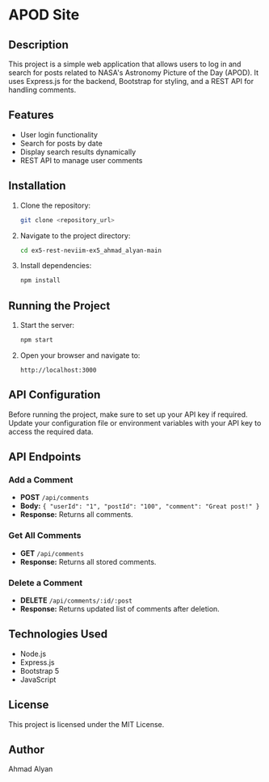 # APOD Site

## Description

This project is a simple web application that allows users to log in and search for posts related to NASA's Astronomy Picture of the Day (APOD). It uses Express.js for the backend, Bootstrap for styling, and a REST API for handling comments.

## Features

- User login functionality
- Search for posts by date
- Display search results dynamically
- REST API to manage user comments

## Installation

1. Clone the repository:
   ```sh
   git clone <repository_url>
   ```
2. Navigate to the project directory:
   ```sh
   cd ex5-rest-neviim-ex5_ahmad_alyan-main
   ```
3. Install dependencies:
   ```sh
   npm install
   ```

## Running the Project

1. Start the server:
   ```sh
   npm start
   ```
2. Open your browser and navigate to:
   ```
   http://localhost:3000
   ```

## API Configuration

Before running the project, make sure to set up your API key if required. Update your configuration file or environment variables with your API key to access the required data.

## API Endpoints

### Add a Comment

- **POST** `/api/comments`
- **Body:** `{ "userId": "1", "postId": "100", "comment": "Great post!" }`
- **Response:** Returns all comments.

### Get All Comments

- **GET** `/api/comments`
- **Response:** Returns all stored comments.

### Delete a Comment

- **DELETE** `/api/comments/:id/:post`
- **Response:** Returns updated list of comments after deletion.

## Technologies Used

- Node.js
- Express.js
- Bootstrap 5
- JavaScript

## License

This project is licensed under the MIT License.

## Author

Ahmad Alyan
